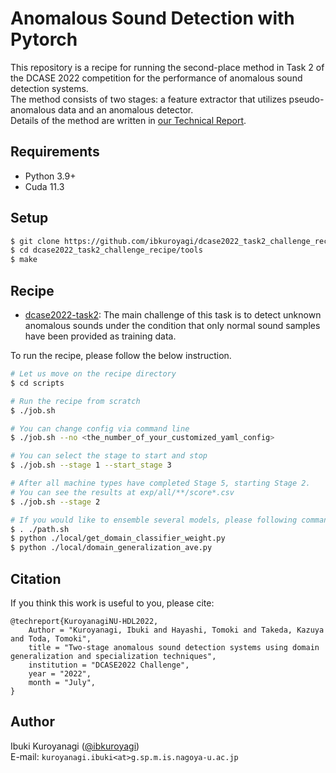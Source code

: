 # Anomalous Sound Detection with Pytorch
This repository is a recipe for running the second-place method in Task 2 of the DCASE 2022 competition for the performance of anomalous sound detection systems.  
The method consists of two stages: a feature extractor that utilizes pseudo-anomalous data and an anomalous detector.  
Details of the method are written in [our Technical Report](https://dcase.community/documents/challenge2022/technical_reports/DCASE2022_Kuroyanagi_11_t2.pdf).

## Requirements
- Python 3.9+
- Cuda 11.3



## Setup
```bash
$ git clone https://github.com/ibkuroyagi/dcase2022_task2_challenge_recipe.git
$ cd dcase2022_task2_challenge_recipe/tools
$ make
```


## Recipe
- [dcase2022-task2](https://dcase.community/challenge2022/task-unsupervised-anomalous-sound-detection-for-machine-condition-monitoring): The main challenge of this task is to detect unknown anomalous sounds under the condition that only normal sound samples have been provided as training data.

To run the recipe, please follow the below instruction.

```bash
# Let us move on the recipe directory
$ cd scripts

# Run the recipe from scratch
$ ./job.sh

# You can change config via command line
$ ./job.sh --no <the_number_of_your_customized_yaml_config>

# You can select the stage to start and stop
$ ./job.sh --stage 1 --start_stage 3

# After all machine types have completed Stage 5, starting Stage 2.
# You can see the results at exp/all/**/score*.csv
$ ./job.sh --stage 2

# If you would like to ensemble several models, please following commands.
$ . ./path.sh
$ python ./local/get_domain_classifier_weight.py
$ python ./local/domain_generalization_ave.py

```

## Citation
If you think this work is useful to you, please cite:
```
@techreport{KuroyanagiNU-HDL2022,
    Author = "Kuroyanagi, Ibuki and Hayashi, Tomoki and Takeda, Kazuya and Toda, Tomoki",
    title = "Two-stage anomalous sound detection systems using domain generalization and specialization techniques",
    institution = "DCASE2022 Challenge",
    year = "2022",
    month = "July",
}
```


## Author

Ibuki Kuroyanagi ([@ibkuroyagi](https://github.com/ibkuroyagi))  
E-mail: `kuroyanagi.ibuki<at>g.sp.m.is.nagoya-u.ac.jp`
